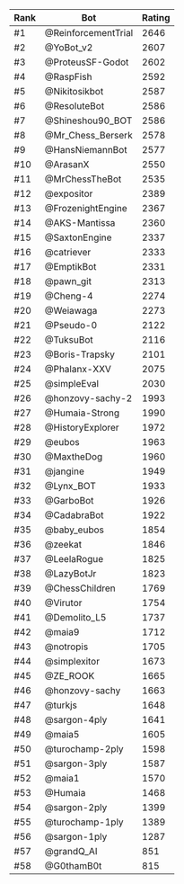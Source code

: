 Rank|Bot|Rating
---|---|---
#1|@ReinforcementTrial|2646
#2|@YoBot_v2|2607
#3|@ProteusSF-Godot|2602
#4|@RaspFish|2592
#5|@Nikitosikbot|2587
#6|@ResoluteBot|2586
#7|@Shineshou90_BOT|2586
#8|@Mr_Chess_Berserk|2578
#9|@HansNiemannBot|2577
#10|@ArasanX|2550
#11|@MrChessTheBot|2535
#12|@expositor|2389
#13|@FrozenightEngine|2367
#14|@AKS-Mantissa|2360
#15|@SaxtonEngine|2337
#16|@catriever|2333
#17|@EmptikBot|2331
#18|@pawn_git|2313
#19|@Cheng-4|2274
#20|@Weiawaga|2273
#21|@Pseudo-0|2122
#22|@TuksuBot|2116
#23|@Boris-Trapsky|2101
#24|@Phalanx-XXV|2075
#25|@simpleEval|2030
#26|@honzovy-sachy-2|1993
#27|@Humaia-Strong|1990
#28|@HistoryExplorer|1972
#29|@eubos|1963
#30|@MaxtheDog|1960
#31|@jangine|1949
#32|@Lynx_BOT|1933
#33|@GarboBot|1926
#34|@CadabraBot|1922
#35|@baby_eubos|1854
#36|@zeekat|1846
#37|@LeelaRogue|1825
#38|@LazyBotJr|1823
#39|@ChessChildren|1769
#40|@Virutor|1754
#41|@Demolito_L5|1737
#42|@maia9|1712
#43|@notropis|1705
#44|@simplexitor|1673
#45|@ZE_ROOK|1665
#46|@honzovy-sachy|1663
#47|@turkjs|1648
#48|@sargon-4ply|1641
#49|@maia5|1605
#50|@turochamp-2ply|1598
#51|@sargon-3ply|1587
#52|@maia1|1570
#53|@Humaia|1468
#54|@sargon-2ply|1399
#55|@turochamp-1ply|1389
#56|@sargon-1ply|1287
#57|@grandQ_AI|851
#58|@G0thamB0t|815
